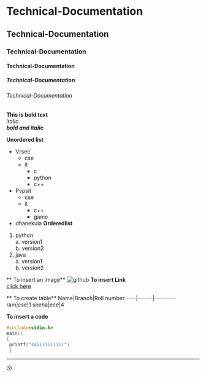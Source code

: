 # Technical-Documentation
## Technical-Documentation
### Technical-Documentation
####  Technical-Documentation
#####  Technical-Documentation
######  Technical-Documentation

**This is bold text**  
*italic*  
***bold and italic***  

**Unordered list**  
- Vrsec  
  * cse
  * it
    - c
    - python
    - c++
- Pvpsit
  * cse
  * it
    - c++
    - game
- dhanekula
**Orderedlist**
1. python  
  a. version1  
  b. version2  
2. java  
  a. version1  
  b. version2  
  
  ** To insert an image**
  ![github](https://www.pullrequest.com/blog/github-code-review-service/images/github-logo_hub2899c31b6ca7aed8d6a218f0e752fe4_46649_1200x1200_fill_box_center_2.png)
  **To insert Link**  
  [click here](https://github.com/)
  
  
  ** To create table**
  Name|Branch|Roll number
  ----|------|---------
  ram|cse|1
  sneha|ece|4
  
  **To insert a code**
  ```C
  #include<stdio.h>
  main()
  {
   printf("saiiiiiiiiii")
   }
   ```
   
   --------------------------------------------------
                             
   :kissing:
